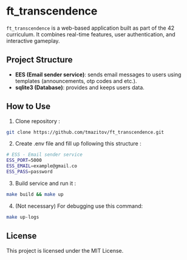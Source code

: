 # ft_transcendence

`ft_transcendence` is a web-based application built as part of the 42 curriculum. It combines real-time features, user authentication, and interactive gameplay.


## Project Structure
- **EES (Email sender service)**: sends email messages to users using templates  (announcements, otp codes and etc.).
- **sqlite3 (Database)**: provides and keeps users data.

## How to Use
1. Clone repository :
```bash
git clone https://github.com/tmazitov/ft_transcendence.git
```

2. Create .env file and fill up following this structure :
```bash
# ESS - Email sender service
ESS_PORT=5000
ESS_EMAIL=example@gmail.co
ESS_PASS=password
```

3. Build service and run it :
```bash 
make build && make up
```

4. (Not necessary) For debugging use this command:
```bash
make up-logs
```

## License
This project is licensed under the MIT License.